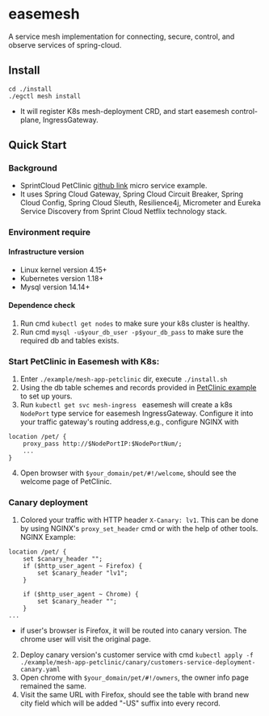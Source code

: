 # easemesh
A service mesh implementation for connecting, secure, control, and observe services of spring-cloud.

## Install 
```
cd ./install
./egctl mesh install
```
* It will register K8s mesh-deployment CRD, and start easemesh control-plane, IngressGateway. 

## Quick Start
### Background
* SprintCloud PetClinic  [github link](https://github.com/spring-petclinic/spring-petclinic-cloud) micro service example.
* It uses Spring Cloud Gateway, Spring Cloud Circuit Breaker, Spring Cloud Config, Spring Cloud Sleuth, Resilience4j, Micrometer and Eureka Service Discovery from Sprint Cloud Netflix technology stack.

### Environment require
#### Infrastructure version
* Linux kernel version 4.15+
* Kubernetes version 1.18+
* Mysql version 14.14+
####  Dependence check
1. Run cmd `kubectl get nodes` to make sure your k8s cluster is healthy. 
2. Run cmd `mysql -u$your_db_user -p$your_db_pass` to make sure the required db and tables exists. 
### Start PetClinic in Easemesh with K8s:
1. Enter `./example/mesh-app-petclinic` dir, execute `./install.sh `
2. Using the db table schemes and records provided in [PetClinic example](https://github.com/spring-projects/spring-petclinic/tree/main/src/main/resources/db/mysql) to set up yours.
3. Run `kubectl get svc mesh-ingress `
easemesh will create a k8s `NodePort` type service for easemesh IngressGateway. Configure it into your traffic gateway's routing address,e.g., configure NGINX with
```
location /pet/ {
    proxy_pass http://$NodePortIP:$NodePortNum/;
    ...
}

```
4. Open browser with `$your_domain/pet/#!/welcome`, should see the welcome page of PetClinic. 

### Canary deployment
1. Colored your traffic with HTTP header `X-Canary: lv1`. This can be done by using NGINX's `proxy_set_header` cmd or with the help of other tools.
NGINX Example:
```
location /pet/ {
    set $canary_header "";
    if ($http_user_agent ~ Firefox) {
        set $canary_header "lv1";
    }

    if ($http_user_agent ~ Chrome) {
        set $canary_header "";
    }
...
```
* if user's browser is Firefox, it will be routed into canary version. The chrome user will visit the original page. 

2. Deploy canary version's customer service with cmd `kubectl apply -f  ./example/mesh-app-petclinic/canary/customers-service-deployment-canary.yaml`
3. Open chrome with `$your_domain/pet/#!/owners`, the owner info page remained the same.
4. Visit the same URL with Firefox, should see the table with brand new city field which will be added "-US" suffix into every record. 
